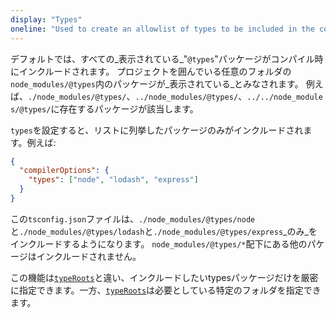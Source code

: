 ```yaml
---
display: "Types"
oneline: "Used to create an allowlist of types to be included in the compile"
---
```


デフォルトでは、すべての_表示されている_"`@types`"パッケージがコンパイル時にインクルードされます。
プロジェクトを囲んでいる任意のフォルダの`node_modules/@types`内のパッケージが_表示されている_とみなされます。
例えば、`./node_modules/@types/`、`../node_modules/@types/`、`../../node_modules/@types/`に存在するパッケージが該当します。

`types`を設定すると、リストに列挙したパッケージのみがインクルードされます。例えば:

```json
{
  "compilerOptions": {
    "types": ["node", "lodash", "express"]
  }
}
```

この`tsconfig.json`ファイルは、`./node_modules/@types/node`と`./node_modules/@types/lodash`と`./node_modules/@types/express`_のみ_をインクルードするようになります。
`node_modules/@types/*`配下にある他のパケージはインクルードされません。

この機能は[`typeRoots`](#typeRoots)と違い、インクルードしたいtypesパッケージだけを厳密に指定できます。一方、[`typeRoots`](#typeRoots)は必要としている特定のフォルダを指定できます。
